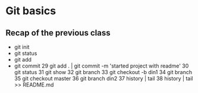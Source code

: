 # Git basics

## Recap of the previous class
- git init
- git status
- git add
- git commit
   29  git add . | git commit -m 'started project with readme'
   30  git status
   31  git show
   32  git branch
   33  git checkout -b din1
   34  git branch
   35  git checkout master
   36  git branch din2
   37  history | tail
   38  history | tail >> README.md
